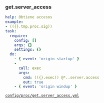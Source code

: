 ### get.server_access

```yml
help: Obtiene accesos
example:
- (({}.tmp.proc.sig))
task:
  require:
    config: []
    args: {}
    settings: {}
  do:
    - { event: 'origin startup' }
    -
      call: exec
      args:
        cmd: (({}.exec)) @*..server.access
        out: true
    - { event: 'origin windup' }
```
[```config/proc/get.server_access.yml```](../config/proc/get.server_access.yml)
